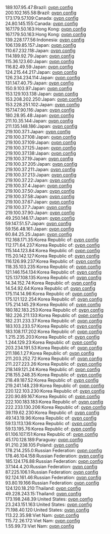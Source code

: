 189.107.95.47:Brazil: [ovpn config](vpn/189_107_95_47.ovpn)  
200.102.165.58:Brazil: [ovpn config](vpn/200_102_165_58.ovpn)  
173.179.57.109:Canada: [ovpn config](vpn/173_179_57_109.ovpn)  
24.80.145.155:Canada: [ovpn config](vpn/24_80_145_155.ovpn)  
167.179.50.163:Hong Kong: [ovpn config](vpn/167_179_50_163.ovpn)  
167.179.50.163:Hong Kong: [ovpn config](vpn/167_179_50_163.ovpn)  
139.228.177.56:Indonesia: [ovpn config](vpn/139_228_177_56.ovpn)  
106.139.85.157:Japan: [ovpn config](vpn/106_139_85_157.ovpn)  
110.67.232.118:Japan: [ovpn config](vpn/110_67_232_118.ovpn)  
114.189.92.79:Japan: [ovpn config](vpn/114_189_92_79.ovpn)  
115.36.123.60:Japan: [ovpn config](vpn/115_36_123_60.ovpn)  
116.82.49.59:Japan: [ovpn config](vpn/116_82_49_59.ovpn)  
124.215.44.217:Japan: [ovpn config](vpn/124_215_44_217.ovpn)  
126.234.234.114:Japan: [ovpn config](vpn/126_234_234_114.ovpn)  
131.147.40.75:Japan: [ovpn config](vpn/131_147_40_75.ovpn)  
150.9.103.97:Japan: [ovpn config](vpn/150_9_103_97.ovpn)  
153.129.103.138:Japan: [ovpn config](vpn/153_129_103_138.ovpn)  
153.208.202.250:Japan: [ovpn config](vpn/153_208_202_250.ovpn)  
153.228.251.102:Japan: [ovpn config](vpn/153_228_251_102.ovpn)  
157.147.90.116:Japan: [ovpn config](vpn/157_147_90_116.ovpn)  
180.28.95.48:Japan: [ovpn config](vpn/180_28_95_48.ovpn)  
211.10.35.144:Japan: [ovpn config](vpn/211_10_35_144.ovpn)  
211.135.148.186:Japan: [ovpn config](vpn/211_135_148_186.ovpn)  
219.100.37.1:Japan: [ovpn config](vpn/219_100_37_1.ovpn)  
219.100.37.108:Japan: [ovpn config](vpn/219_100_37_108.ovpn)  
219.100.37.109:Japan: [ovpn config](vpn/219_100_37_109.ovpn)  
219.100.37.125:Japan: [ovpn config](vpn/219_100_37_125.ovpn)  
219.100.37.138:Japan: [ovpn config](vpn/219_100_37_138.ovpn)  
219.100.37.19:Japan: [ovpn config](vpn/219_100_37_19.ovpn)  
219.100.37.205:Japan: [ovpn config](vpn/219_100_37_205.ovpn)  
219.100.37.211:Japan: [ovpn config](vpn/219_100_37_211.ovpn)  
219.100.37.213:Japan: [ovpn config](vpn/219_100_37_213.ovpn)  
219.100.37.22:Japan: [ovpn config](vpn/219_100_37_22.ovpn)  
219.100.37.4:Japan: [ovpn config](vpn/219_100_37_4.ovpn)  
219.100.37.50:Japan: [ovpn config](vpn/219_100_37_50.ovpn)  
219.100.37.58:Japan: [ovpn config](vpn/219_100_37_58.ovpn)  
219.100.37.67:Japan: [ovpn config](vpn/219_100_37_67.ovpn)  
219.100.37.7:Japan: [ovpn config](vpn/219_100_37_7.ovpn)  
219.100.37.90:Japan: [ovpn config](vpn/219_100_37_90.ovpn)  
49.250.146.17:Japan: [ovpn config](vpn/49_250_146_17.ovpn)  
59.147.51.57:Japan: [ovpn config](vpn/59_147_51_57.ovpn)  
59.156.48.161:Japan: [ovpn config](vpn/59_156_48_161.ovpn)  
60.84.25.25:Japan: [ovpn config](vpn/60_84_25_25.ovpn)  
112.168.171.35:Korea Republic of: [ovpn config](vpn/112_168_171_35.ovpn)  
112.171.64.237:Korea Republic of: [ovpn config](vpn/112_171_64_237.ovpn)  
115.144.123.84:Korea Republic of: [ovpn config](vpn/115_144_123_84.ovpn)  
115.20.142.127:Korea Republic of: [ovpn config](vpn/115_20_142_127.ovpn)  
116.126.99.237:Korea Republic of: [ovpn config](vpn/116_126_99_237.ovpn)  
118.35.103.235:Korea Republic of: [ovpn config](vpn/118_35_103_235.ovpn)  
121.146.154.134:Korea Republic of: [ovpn config](vpn/121_146_154_134.ovpn)  
125.137.108.135:Korea Republic of: [ovpn config](vpn/125_137_108_135.ovpn)  
14.34.152.74:Korea Republic of: [ovpn config](vpn/14_34_152_74.ovpn)  
14.54.92.64:Korea Republic of: [ovpn config](vpn/14_54_92_64.ovpn)  
175.114.14.96:Korea Republic of: [ovpn config](vpn/175_114_14_96.ovpn)  
175.121.122.254:Korea Republic of: [ovpn config](vpn/175_121_122_254.ovpn)  
175.214.145.29:Korea Republic of: [ovpn config](vpn/175_214_145_29.ovpn)  
180.182.183.253:Korea Republic of: [ovpn config](vpn/180_182_183_253.ovpn)  
182.226.211.133:Korea Republic of: [ovpn config](vpn/182_226_211_133.ovpn)  
182.231.233.37:Korea Republic of: [ovpn config](vpn/182_231_233_37.ovpn)  
183.103.233.57:Korea Republic of: [ovpn config](vpn/183_103_233_57.ovpn)  
183.108.117.202:Korea Republic of: [ovpn config](vpn/183_108_117_202.ovpn)  
1.215.235.203:Korea Republic of: [ovpn config](vpn/1_215_235_203.ovpn)  
1.244.129.23:Korea Republic of: [ovpn config](vpn/1_244_129_23.ovpn)  
203.234.191.53:Korea Republic of: [ovpn config](vpn/203_234_191_53.ovpn)  
211.186.1.27:Korea Republic of: [ovpn config](vpn/211_186_1_27.ovpn)  
211.203.252.72:Korea Republic of: [ovpn config](vpn/211_203_252_72.ovpn)  
211.227.223.26:Korea Republic of: [ovpn config](vpn/211_227_223_26.ovpn)  
218.149.121.24:Korea Republic of: [ovpn config](vpn/218_149_121_24.ovpn)  
218.155.248.35:Korea Republic of: [ovpn config](vpn/218_155_248_35.ovpn)  
218.49.187.52:Korea Republic of: [ovpn config](vpn/218_49_187_52.ovpn)  
219.241.148.239:Korea Republic of: [ovpn config](vpn/219_241_148_239.ovpn)  
220.122.103.230:Korea Republic of: [ovpn config](vpn/220_122_103_230.ovpn)  
220.90.89.167:Korea Republic of: [ovpn config](vpn/220_90_89_167.ovpn)  
222.100.183.183:Korea Republic of: [ovpn config](vpn/222_100_183_183.ovpn)  
222.233.130.206:Korea Republic of: [ovpn config](vpn/222_233_130_206.ovpn)  
39.119.62.230:Korea Republic of: [ovpn config](vpn/39_119_62_230.ovpn)  
49.143.19.96:Korea Republic of: [ovpn config](vpn/49_143_19_96.ovpn)  
59.13.113.136:Korea Republic of: [ovpn config](vpn/59_13_113_136.ovpn)  
59.13.195.76:Korea Republic of: [ovpn config](vpn/59_13_195_76.ovpn)  
61.106.107.151:Korea Republic of: [ovpn config](vpn/61_106_107_151.ovpn)  
45.170.128.189:Paraguay: [ovpn config](vpn/45_170_128_189.ovpn)  
91.210.238.105:Poland: [ovpn config](vpn/91_210_238_105.ovpn)  
178.214.255.0:Russian Federation: [ovpn config](vpn/178_214_255_0.ovpn)  
178.46.104.158:Russian Federation: [ovpn config](vpn/178_46_104_158.ovpn)  
185.124.176.88:Russian Federation: [ovpn config](vpn/185_124_176_88.ovpn)  
37.144.4.20:Russian Federation: [ovpn config](vpn/37_144_4_20.ovpn)  
87.225.106.1:Russian Federation: [ovpn config](vpn/87_225_106_1.ovpn)  
92.124.161.46:Russian Federation: [ovpn config](vpn/92_124_161_46.ovpn)  
93.80.19.166:Russian Federation: [ovpn config](vpn/93_80_19_166.ovpn)  
124.120.18.210:Thailand: [ovpn config](vpn/124_120_18_210.ovpn)  
49.228.243.15:Thailand: [ovpn config](vpn/49_228_243_15.ovpn)  
173.198.248.39:United States: [ovpn config](vpn/173_198_248_39.ovpn)  
23.243.151.163:United States: [ovpn config](vpn/23_243_151_163.ovpn)  
71.198.40.120:United States: [ovpn config](vpn/71_198_40_120.ovpn)  
113.22.35.98:Viet Nam: [ovpn config](vpn/113_22_35_98.ovpn)  
115.72.26.172:Viet Nam: [ovpn config](vpn/115_72_26_172.ovpn)  
1.55.99.73:Viet Nam: [ovpn config](vpn/1_55_99_73.ovpn)  
